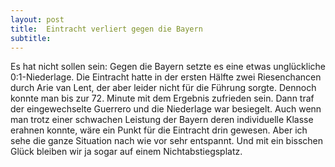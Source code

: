 ```yaml
---
layout: post
title:  Eintracht verliert gegen die Bayern
subtitle:  
---
```


Es hat nicht sollen sein: Gegen die Bayern setzte es eine etwas unglückliche 0:1-Niederlage. Die Eintracht hatte in der ersten Hälfte zwei Riesenchancen durch Arie van Lent, der aber leider nicht für die Führung sorgte. Dennoch konnte man bis zur 72. Minute mit dem Ergebnis zufrieden sein. Dann traf der eingewechselte Guerrero und die Niederlage war besiegelt. Auch wenn man trotz einer schwachen Leistung der Bayern deren individuelle Klasse erahnen konnte, wäre ein Punkt für die Eintracht drin gewesen. Aber ich sehe die ganze Situation nach wie vor sehr entspannt. Und mit ein bisschen Glück bleiben wir ja sogar auf einem Nichtabstiegsplatz.


